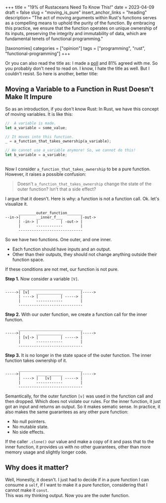 +++
title = "19% of Rustaceans Need To Know This!"
date = 2023-04-09
draft = false
slug = "moving_is_pure"
insert_anchor_links = "heading"
description= "The act of moving arguments within Rust's functions serves as a compelling means to uphold the purity of the function. By embracing this practice, we ensure that the function operates on unique ownership of its inputs, preserving the integrity and immutability of data, which are fundamental tenets of functional programming."

[taxonomies]
categories = ["opinion"]
tags = ["programming", "rust", "functional-programming"]
+++

Or you can also read the title as: I made a [poll](https://fosstodon.org/@Amirography/110152228540156245) and 81% agreed with me. So you probably don't need to read on. 
I know, I hate the title as well. But I couldn't resist. 
So here is another, better title:

## Moving a Variable to a Function in Rust Doesn't Make It Impure

So as an introduction, if you don't know Rust: 
In Rust, we have this concept of moving variables.
It is like this: 

``` rust
//  A variable is made. 
let a_variable = some_value; 

// It moves into this function.
_ = a_function_that_takes_ownership(a_variable);

// We cannot use a_variable anymore! So, we cannot do this!
let b_variable = a_variable; 
  
```
Now I consider `a_function_that_takes_ownership` to be a pure function.
However, it raises a possible confusion:

> Doesn't `a_function_that_takes_ownership` change the state of the outer function?
> Isn't that a side effect?  

I argue that it doesn't. Here is why: a function is not a function call. Ok. let's visualize it. 

```
      ________outer_function_______
--in->|       __inner_f___        |-out->
      | -in-> |          | -out-> |
      |       ------------        |
      -----------------------------
```

So we have two functions. One outer, and one inner.

- Each function should have inputs and an output.
- Other than their outputs, they should not change anything outside their function space. 

If these conditions are not met, our function is not pure.

**Step 1.** Now consider a variable `[V]`.


```
      _____________________________
----->| [v]   ____________        |----->
      | ----> |          | -----> |
      |       ------------        |
      -----------------------------
```
**Step 2.** With our outer function, we create a function call for the inner function. 

```
      _____________________________
----->|       ____________        |----->
      | [v]-> |          | -----> |
      |       ------------        |
      -----------------------------
```
**Step 3.** It is no longer in the state space of the outer function. The inner function takes ownership of it.   

```
      _____________________________
----->|       ____________        |----->
      | ----> |   [v]    | -----> |
      |       ------------        |
      -----------------------------
```

Semantically, for the outer function `[v]` was used in the function call and then dropped. Which does not violate our rules.
For the inner function, it just got an input and returns an output. 
So it makes sematic sense. 
In practice, it also makes the same guarantees as any other pure function:
- No null pointers. 
- No mutable state. 
- No side effects. 

If the caller `.clone()` our value and make a copy of it and pass that to the inner function,
it provides us with no other guarantees, other than more memory usage and slightly longer code.  

## Why does it matter? 

Well, Honestly, it doesn't.
I just had to decide if in a pure function I can consume a `self`, if I want to make it a pure function, considering that I cannot make it `const`.   
This was my thinking output. Now you are the outer function. 

